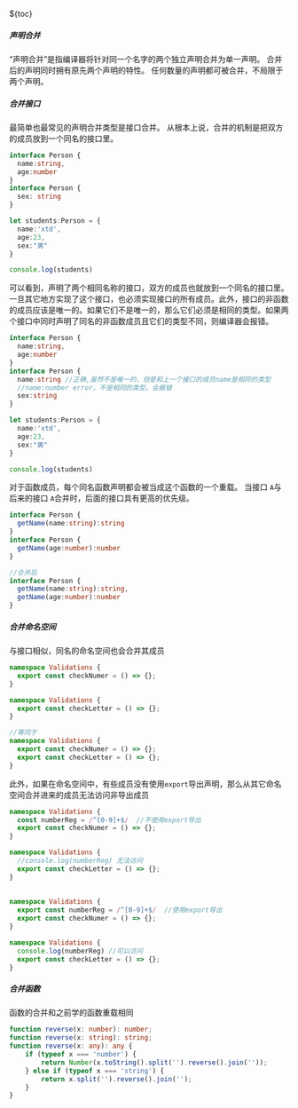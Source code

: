 ${toc}

##### 声明合并

“声明合并”是指编译器将针对同一个名字的两个独立声明合并为单一声明。 合并后的声明同时拥有原先两个声明的特性。 任何数量的声明都可被合并，不局限于两个声明。

##### 合并接口

最简单也最常见的声明合并类型是接口合并。 从根本上说，合并的机制是把双方的成员放到一个同名的接口里。

```typescript
interface Person {
  name:string,
  age:number
}
interface Person {
  sex: string
}

let students:Person = {
  name:'xtd',
  age:23,
  sex:"男"
}

console.log(students)
```

可以看到，声明了两个相同名称的接口，双方的成员也就放到一个同名的接口里。一旦其它地方实现了这个接口，也必须实现接口的所有成员。此外，接口的非函数的成员应该是唯一的。如果它们不是唯一的，那么它们必须是相同的类型。如果两个接口中同时声明了同名的非函数成员且它们的类型不同，则编译器会报错。

```typescript
interface Person {
  name:string,
  age:number
}
interface Person {
  name:string //正确,虽然不是唯一的，但是和上一个接口的成员name是相同的类型
  //name:number error，不是相同的类型，会报错
  sex:string
}

let students:Person = {
  name:'xtd',
  age:23,
  sex:"男"
}

console.log(students)
```

对于函数成员，每个同名函数声明都会被当成这个函数的一个重载。 当接口 `A`与后来的接口 `A`合并时，后面的接口具有更高的优先级。

```typescript
interface Person {
  getName(name:string):string
}
interface Person {
  getName(age:number):number
}

//合并后
interface Person {
  getName(name:string):string,
  getName(age:number):number
}

```

##### 合并命名空间

与接口相似，同名的命名空间也会合并其成员

```typescript
namespace Validations {
  export const checkNumer = () => {};
}

namespace Validations {
  export const checkLetter = () => {};
}

//等同于
namespace Validations {
  export const checkNumer = () => {};
  export const checkLetter = () => {};
}

```

此外，如果在命名空间中，有些成员没有使用`export`导出声明，那么从其它命名空间合并进来的成员无法访问非导出成员

```typescript
namespace Validations {
  const numberReg = /^[0-9]+$/  //不使用export导出
  export const checkNumer = () => {};
}

namespace Validations {
  //console.log(numberReg) 无法访问
  export const checkLetter = () => {};
}
    
    
namespace Validations {
  export const numberReg = /^[0-9]+$/  //使用export导出
  export const checkNumer = () => {};
}

namespace Validations {
  console.log(numberReg) //可以访问
  export const checkLetter = () => {};
}
```

##### 合并函数

函数的合并和之前学的函数重载相同

```typescript
function reverse(x: number): number;
function reverse(x: string): string;
function reverse(x: any): any {
    if (typeof x === 'number') {
        return Number(x.toString().split('').reverse().join(''));
    } else if (typeof x === 'string') {
        return x.split('').reverse().join('');
    }
}
```
